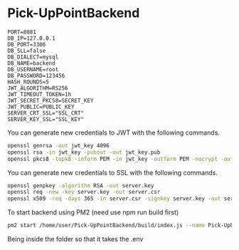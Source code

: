 # Pick-UpPointBackend

```
PORT=8081
DB_IP=127.0.0.1
DB_PORT=3306
DB_SLL=false
DB_DIALECT=mysql
DB_NAME=backend
DB_USERNAME=root
DB_PASSWORD=123456
HASH_ROUNDS=5
JWT_ALGORITHM=RS256
JWT_TIMEOUT_TOKEN=1h
JWT_SECRET_PKCS8=SECRET_KEY
JWT_PUBLIC=PUBLIC_KEY
SERVER_CRT_SSL="SSL_CRT"
SERVER_KEY_SSL="SSL_KEY"
```

You can generate new credentials to JWT with the following commands.

```bash
openssl genrsa -out jwt_key 4096
openssl rsa -in jwt_key -pubout -out jwt_key.pub
openssl pkcs8 -topk8 -inform PEM -in jwt_key -outform PEM -nocrypt -out jwt_key_pkcs8.pem
```

You can generate new credentials to SSL with the following commands.

```bash
openssl genpkey -algorithm RSA -out server.key
openssl req -new -key server.key -out server.csr
openssl x509 -req -days 365 -in server.csr -signkey server.key -out server.crt
```

To start backend using PM2 (need use npm run build first)

```bash
pm2 start /home/user/Pick-UpPointBackend/build/index.js --name Pick-UpPointBackend -u user
```

Being inside the folder so that it takes the .env
